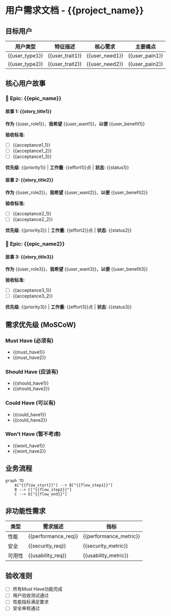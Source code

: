# 用户需求文档 - {{project_name}}

## 目标用户
| 用户类型 | 特征描述 | 核心需求 | 主要痛点 |
|---------|---------|---------|---------|
| {{user_type1}} | {{user_trait1}} | {{user_need1}} | {{user_pain1}} |
| {{user_type2}} | {{user_trait2}} | {{user_need2}} | {{user_pain2}} |

## 核心用户故事

### 🎯 Epic: {{epic_name}}
#### 故事 1: {{story_title1}}
**作为** {{user_role1}}，**我希望** {{user_want1}}，**以便** {{user_benefit1}}

**验收标准:**
- [ ] {{acceptance1_1}}
- [ ] {{acceptance1_2}} 
- [ ] {{acceptance1_3}}

**优先级**: {{priority1}} | **工作量**: {{effort1}}点 | **状态**: {{status1}}

#### 故事 2: {{story_title2}}
**作为** {{user_role2}}，**我希望** {{user_want2}}，**以便** {{user_benefit2}}

**验收标准:**
- [ ] {{acceptance2_1}}
- [ ] {{acceptance2_2}}

**优先级**: {{priority2}} | **工作量**: {{effort2}}点 | **状态**: {{status2}}

### 🎯 Epic: {{epic_name2}}
#### 故事 3: {{story_title3}}
**作为** {{user_role3}}，**我希望** {{user_want3}}，**以便** {{user_benefit3}}

**验收标准:**
- [ ] {{acceptance3_1}}
- [ ] {{acceptance3_2}}

**优先级**: {{priority3}} | **工作量**: {{effort3}}点 | **状态**: {{status3}}

## 需求优先级 (MoSCoW)
### Must Have (必须有)
- {{must_have1}}
- {{must_have2}}

### Should Have (应该有)  
- {{should_have1}}
- {{should_have2}}

### Could Have (可以有)
- {{could_have1}}
- {{could_have2}}

### Won't Have (暂不考虑)
- {{wont_have1}}
- {{wont_have2}}

## 业务流程
```mermaid
graph TD
    A["{{flow_start}}"] --> B["{{flow_step1}}"]
    B --> C["{{flow_step2}}"]
    C --> D["{{flow_end}}"]
```

## 非功能性需求
| 类型 | 需求描述 | 指标 |
|------|---------|------|
| 性能 | {{performance_req}} | {{performance_metric}} |
| 安全 | {{security_req}} | {{security_metric}} |
| 可用性 | {{usability_req}} | {{usability_metric}} |

## 验收准则
- [ ] 所有Must Have功能完成
- [ ] 用户验收测试通过
- [ ] 性能指标满足要求
- [ ] 安全审核通过